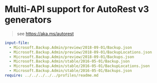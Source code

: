 # Multi-API support for AutoRest v3 generators

> see https://aka.ms/autorest

``` yaml $(enable-multi-api)
input-file:
  - Microsoft.Backup.Admin/preview/2018-09-01/Backup.json
  - Microsoft.Backup.Admin/preview/2018-09-01/BackupLocations.json
  - Microsoft.Backup.Admin/preview/2018-09-01/Backups.json
  - Microsoft.Backup.Admin/stable/2016-05-01/Backup.json
  - Microsoft.Backup.Admin/stable/2016-05-01/BackupLocations.json
  - Microsoft.Backup.Admin/stable/2016-05-01/Backups.json
require: ../../../../../profiles/readme.md
```

